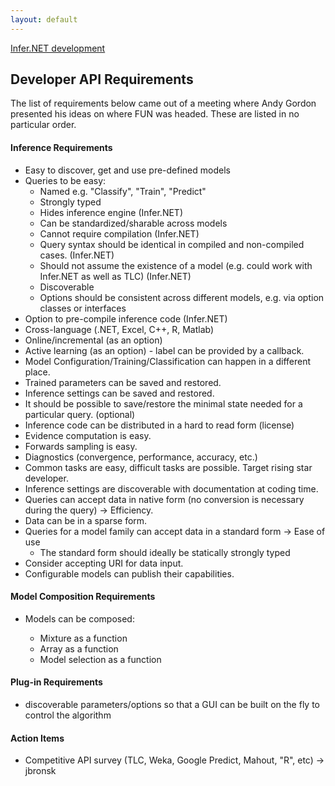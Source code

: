 ```yaml
---
layout: default 
--- 
```

[Infer.NET development](index.md)

## Developer API Requirements

The list of requirements below came out of a meeting where Andy Gordon presented his ideas on where FUN was headed. These are listed in no particular order.

#### Inference Requirements

*   Easy to discover, get and use pre-defined models
*   Queries to be easy:
    *   Named e.g. "Classify", "Train", "Predict"
    *   Strongly typed
    *   Hides inference engine (Infer.NET)
    *   Can be standardized/sharable across models
    *   Cannot require compilation (Infer.NET)
    *   Query syntax should be identical in compiled and non-compiled cases. (Infer.NET)
    *   Should not assume the existence of a model (e.g. could work with Infer.NET as well as TLC) (Infer.NET)
    *   Discoverable
    *   Options should be consistent across different models, e.g. via option classes or interfaces
*   Option to pre-compile inference code (Infer.NET)
*   Cross-language (.NET, Excel, C++, R, Matlab)
*   Online/incremental (as an option)
*   Active learning (as an option) - label can be provided by a callback.
*   Model Configuration/Training/Classification can happen in a different place.
*   Trained parameters can be saved and restored.
*   Inference settings can be saved and restored.
*   It should be possible to save/restore the minimal state needed for a particular query. (optional)
*   Inference code can be distributed in a hard to read form (license)
*   Evidence computation is easy.
*   Forwards sampling is easy.
*   Diagnostics (convergence, performance, accuracy, etc.)
*   Common tasks are easy, difficult tasks are possible. Target rising star developer.
*   Inference settings are discoverable with documentation at coding time.
*   Queries can accept data in native form (no conversion is necessary during the query) -> Efficiency.
*   Data can be in a sparse form.
*   Queries for a model family can accept data in a standard form -> Ease of use
    *   The standard form should ideally be statically strongly typed
*   Consider accepting URI for data input.
*   Configurable models can publish their capabilities.

#### Model Composition Requirements

*   Models can be composed:

    *   Mixture as a function
    *   Array as a function
    *   Model selection as a function

#### Plug-in Requirements

- discoverable parameters/options so that a GUI can be built on the fly to control the algorithm

#### Action Items

- Competitive API survey (TLC, Weka, Google Predict, Mahout, "R", etc) -> jbronsk
